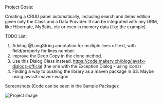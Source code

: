 Project Goals:

Creating a CRUD panel automatically, including search and items edition given only the Class and a Data Provider. It can be integrated with any ORM, like Hibernate, MyBatis, etc or even in memory data (like the example).

TODO List:

1. Adding @LongString annotation for multiple lines of text, with field/property for lines number.
2. Improve the Deep Copy in the clone method.
3. Use this Dialog Class instead.
https://code.makery.ch/blog/javafx-dialogs-official (the one with the Exception Dialog - using icons)
4. Finding a way to pushing the library as a maven package in S3. Maybe using awss3-maven-wagon

Screenshots (Code can be seen in the Sample Package):

![Project image](https://user-images.githubusercontent.com/125213550/218573836-55fea625-5872-48a2-a398-427f8561dffc.png)
